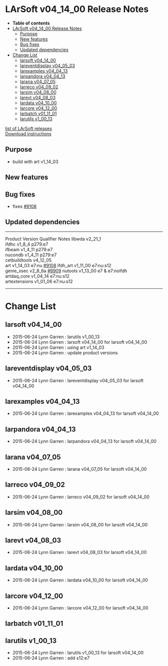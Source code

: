 LArSoft v04\_14\_00 Release Notes
======================================================================

-   **Table of contents**
-   [LArSoft v04\_14\_00 Release Notes](#LArSoft-v04_14_00-Release-Notes)
    -   [Purpose](#Purpose)
    -   [New features](#New-features)
    -   [Bug fixes](#Bug-fixes)
    -   [Updated dependencies](#Updated-dependencies)
-   [Change List](#Change-List)
    -   [larsoft v04\_14\_00](#larsoft-v04_14_00)
    -   [lareventdisplay v04\_05\_03](#lareventdisplay-v04_05_03)
    -   [larexamples v04\_04\_13](#larexamples-v04_04_13)
    -   [larpandora v04\_04\_13](#larpandora-v04_04_13)
    -   [larana v04\_07\_05](#larana-v04_07_05)
    -   [larreco v04\_09\_02](#larreco-v04_09_02)
    -   [larsim v04\_08\_00](#larsim-v04_08_00)
    -   [larevt v04\_08\_03](#larevt-v04_08_03)
    -   [lardata v04\_10\_00](#lardata-v04_10_00)
    -   [larcore v04\_12\_00](#larcore-v04_12_00)
    -   [larbatch v01\_11\_01](#larbatch-v01_11_01)
    -   [larutils v1\_00\_13](#larutils-v1_00_13)

[list of LArSoft releases](LArSoft_release_list)\
[Download instructions](http://scisoft.fnal.gov/scisoft/bundles/larsoft/v04_14_00/larsoft-v04_14_00.html)

Purpose
--------------------

-   build with art v1\_14\_03

New features
------------------------------

Bug fixes
------------------------

-   fixes [\#9108](/redmine/issues/9108 "Bug: Processing multiple files (Closed)")

Updated dependencies
----------------------------------------------

  --------------- ------------ ---------------- ---------------------------------------------------------------------------------------
  Product         Version      Qualifier        Notes
  libwda          v2\_21\_1                     
  ifdhc           v1\_8\_4     p279:e7          
  ifbeam          v1\_4\_11    p279:e7          
  nucondb         v1\_4\_11    p279:e7          
  cetbuildtools   v4\_12\_05                    
  art             v1\_14\_03   e7:nu            [\#9108](/redmine/issues/9108 "Bug: Processing multiple files (Closed)")
  ifdh\_art       v1\_11\_00   e7:nu:s12        
  genie\_xsec     v2\_8\_6a                     [\#8909](/redmine/issues/8909 "Bug: GENIE crash due to looking for splines (Closed)")
  nutools         v1\_13\_00   e7 & e7:noifdh   
  artdaq\_core    v1\_04\_14   e7:nu:s12        
  artextensions   v1\_01\_06   e7:nu:s12        
  --------------- ------------ ---------------- ---------------------------------------------------------------------------------------

Change List
============================

larsoft v04\_14\_00
------------------------------------------

-   2015-06-24 Lynn Garren : larutils v1\_00\_13
-   2015-06-24 Lynn Garren : larsoft v04\_14\_00 for larsoft v04\_14\_00
-   2015-06-24 Lynn Garren : using art v1\_14\_03
-   2015-06-24 Lynn Garren : update product versions

lareventdisplay v04\_05\_03
----------------------------------------------------------

-   2015-06-24 Lynn Garren : lareventdisplay v04\_05\_03 for larsoft v04\_14\_00

larexamples v04\_04\_13
--------------------------------------------------

-   2015-06-24 Lynn Garren : larexamples v04\_04\_13 for larsoft v04\_14\_00

larpandora v04\_04\_13
------------------------------------------------

-   2015-06-24 Lynn Garren : larpandora v04\_04\_13 for larsoft v04\_14\_00

larana v04\_07\_05
----------------------------------------

-   2015-06-24 Lynn Garren : larana v04\_07\_05 for larsoft v04\_14\_00

larreco v04\_09\_02
------------------------------------------

-   2015-06-24 Lynn Garren : larreco v04\_09\_02 for larsoft v04\_14\_00

larsim v04\_08\_00
----------------------------------------

-   2015-06-24 Lynn Garren : larsim v04\_08\_00 for larsoft v04\_14\_00

larevt v04\_08\_03
----------------------------------------

-   2015-06-24 Lynn Garren : larevt v04\_08\_03 for larsoft v04\_14\_00

lardata v04\_10\_00
------------------------------------------

-   2015-06-24 Lynn Garren : lardata v04\_10\_00 for larsoft v04\_14\_00

larcore v04\_12\_00
------------------------------------------

-   2015-06-24 Lynn Garren : larcore v04\_12\_00 for larsoft v04\_14\_00

larbatch v01\_11\_01
--------------------------------------------

larutils v1\_00\_13
------------------------------------------

-   2015-06-24 Lynn Garren : larutils v1\_00\_13 for larsoft v04\_14\_00
-   2015-06-24 Lynn Garren : add s12:e7
